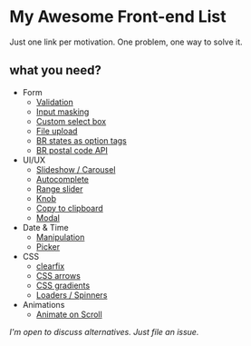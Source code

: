 # My Awesome Front-end List
Just one link per motivation.
One problem, one way to solve it.

## what you need?

* Form
  * [Validation](http://parsleyjs.org/)
  * [Input masking](http://nosir.github.io/cleave.js/)
  * [Custom select box](https://select2.github.io/)
  * [File upload](http://fineuploader.com/)
  * [BR states as option tags](https://gist.github.com/leocavalcante/d008fff194dcaf909b3c)
  * [BR postal code API](https://github.com/filipedeschamps/cep-promise)
* UI/UX
  * [Slideshow / Carousel](http://kenwheeler.github.io/slick/)
  * [Autocomplete](http://twitter.github.io/typeahead.js/)
  * [Range slider](http://refreshless.com/nouislider/)
  * [Knob](http://anthonyterrien.com/knob/)
  * [Copy to clipboard](https://clipboardjs.com/)
  * [Modal](http://izimodal.marcelodolce.com/)
* Date & Time
  * [Manipulation](http://momentjs.com/)
  * [Picker](http://eonasdan.github.io/bootstrap-datetimepicker/)
* CSS
  * [clearfix](http://nicolasgallagher.com/micro-clearfix-hack/)
  * [CSS arrows](http://www.cssarrowplease.com/)
  * [CSS gradients](http://www.colorzilla.com/gradient-editor/)
  * [Loaders / Spinners](http://projects.lukehaas.me/css-loaders/) 
* Animations
  * [Animate on Scroll](https://github.com/michalsnik/aos)


*I'm open to discuss alternatives. Just file an issue.*
